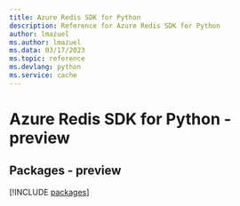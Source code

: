 ```yaml
---
title: Azure Redis SDK for Python
description: Reference for Azure Redis SDK for Python
author: lmazuel
ms.author: lmazuel
ms.data: 03/17/2023
ms.topic: reference
ms.devlang: python
ms.service: cache
---
```

# Azure Redis SDK for Python - preview
## Packages - preview
[!INCLUDE [packages](redis-index.md)]